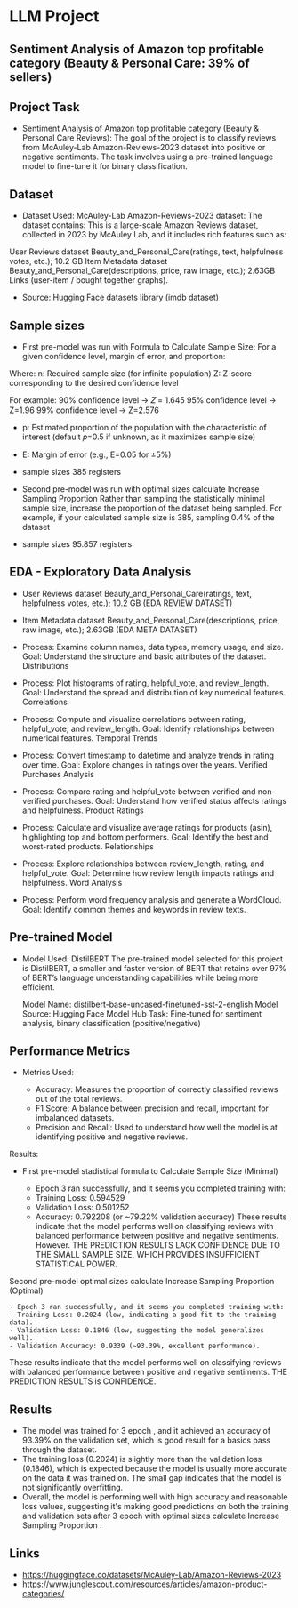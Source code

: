 # LLM Project
## Sentiment Analysis of Amazon top profitable category (Beauty & Personal Care: 39% of sellers) 

## Project Task
- Sentiment Analysis of Amazon top profitable category (Beauty & Personal Care Reviews):
    The goal of the project is to classify reviews from McAuley-Lab Amazon-Reviews-2023 dataset into positive or negative sentiments.
    The task involves using a pre-trained language model to fine-tune it for binary classification.

## Dataset
- Dataset Used: McAuley-Lab Amazon-Reviews-2023 dataset:
The dataset contains:
This is a large-scale Amazon Reviews dataset, collected in 2023 by McAuley Lab, and it includes rich features such as:

User Reviews dataset Beauty_and_Personal_Care(ratings, text, helpfulness votes, etc.); 10.2 GB
Item Metadata dataset Beauty_and_Personal_Care(descriptions, price, raw image, etc.); 2.63GB
Links (user-item / bought together graphs).

- Source: Hugging Face datasets library (imdb dataset)

## Sample sizes 

- First pre-model was run with Formula to Calculate Sample Size:
For a given confidence level, margin of error, and proportion:

Where:
n: Required sample size (for infinite population)
Z: Z-score corresponding to the desired confidence level

For example:
90% confidence level → 𝑍 = 1.645
95% confidence level → Z=1.96
99% confidence level → Z=2.576

- p: Estimated proportion of the population with the characteristic of interest (default 𝑝=0.5 if unknown, as it maximizes sample size)
- E: Margin of error (e.g., E=0.05 for ±5%)
- sample sizes 385 registers

- Second pre-model was run with optimal sizes calculate Increase Sampling Proportion
Rather than sampling the statistically minimal sample size, increase the proportion of the dataset being sampled. For example, if your calculated sample size is 385, sampling 0.4% of the dataset 
- sample sizes 95.857 registers

## EDA - Exploratory Data Analysis 


- User Reviews dataset Beauty_and_Personal_Care(ratings, text, helpfulness votes, etc.); 10.2 GB (EDA REVIEW DATASET)
- Item Metadata dataset Beauty_and_Personal_Care(descriptions, price, raw image, etc.); 2.63GB (EDA META DATASET)


- Process: Examine column names, data types, memory usage, and size.
    Goal: Understand the structure and basic attributes of the dataset.
    Distributions

- Process: Plot histograms of rating, helpful_vote, and review_length.
    Goal: Understand the spread and distribution of key numerical features.
    Correlations

- Process: Compute and visualize correlations between rating, helpful_vote, and review_length.
    Goal: Identify relationships between numerical features.
    Temporal Trends

- Process: Convert timestamp to datetime and analyze trends in rating over time.
    Goal: Explore changes in ratings over the years.
    Verified Purchases Analysis

- Process: Compare rating and helpful_vote between verified and non-verified purchases.
    Goal: Understand how verified status affects ratings and helpfulness.
    Product Ratings

- Process: Calculate and visualize average ratings for products (asin), highlighting top and bottom performers.
    Goal: Identify the best and worst-rated products.
    Relationships

- Process: Explore relationships between review_length, rating, and helpful_vote.
    Goal: Determine how review length impacts ratings and helpfulness.
    Word Analysis

- Process: Perform word frequency analysis and generate a WordCloud.
    Goal: Identify common themes and keywords in review texts.


## Pre-trained Model
- Model Used: DistilBERT
    The pre-trained model selected for this project is DistilBERT, a smaller and faster version of BERT that retains over 97% of BERT’s language understanding capabilities while being more efficient.

    Model Name: distilbert-base-uncased-finetuned-sst-2-english
    Model Source: Hugging Face Model Hub
    Task: Fine-tuned for sentiment analysis, binary classification (positive/negative)

## Performance Metrics
- Metrics Used:

    - Accuracy: Measures the proportion of correctly classified reviews out of the total reviews.
    - F1 Score: A balance between precision and recall, important for imbalanced datasets.
    - Precision and Recall: Used to understand how well the model is at identifying positive and negative reviews.

Results:
- First pre-model stadistical formula to Calculate Sample Size (Minimal)

    - Epoch 3 ran successfully, and it seems you completed training with:
    - Training Loss: 0.594529
    - Validation Loss: 0.501252
    - Accuracy: 0.792208 (or ~79.22% validation accuracy)
These results indicate that the model performs well on classifying reviews with balanced performance between positive and negative sentiments. However. THE PREDICTION RESULTS LACK CONFIDENCE DUE TO THE SMALL SAMPLE SIZE, WHICH PROVIDES INSUFFICIENT STATISTICAL POWER.

 Second pre-model optimal sizes calculate Increase Sampling Proportion (Optimal)

    - Epoch 3 ran successfully, and it seems you completed training with:
    - Training Loss: 0.2024 (low, indicating a good fit to the training data).
    - Validation Loss: 0.1846 (low, suggesting the model generalizes well).
    - Validation Accuracy: 0.9339 (~93.39%, excellent performance).

These results indicate that the model performs well on classifying reviews with balanced performance between positive and negative sentiments. 
THE PREDICTION RESULTS is CONFIDENCE.
  

## Results 
- The model was trained for 3 epoch , and it achieved an accuracy of 93.39% on the validation set, which is good result for a basics pass through the dataset.
- The training loss (0.2024) is slightly more than the validation loss (0.1846), which is expected because the model is usually more accurate on the data it was trained on. The small gap indicates that the model is not significantly overfitting.
- Overall, the model is performing well with high accuracy and reasonable loss values, suggesting it's making good predictions on both the training and validation sets after 3 epoch with optimal sizes calculate Increase Sampling Proportion .

## Links 
- https://huggingface.co/datasets/McAuley-Lab/Amazon-Reviews-2023
- https://www.junglescout.com/resources/articles/amazon-product-categories/


